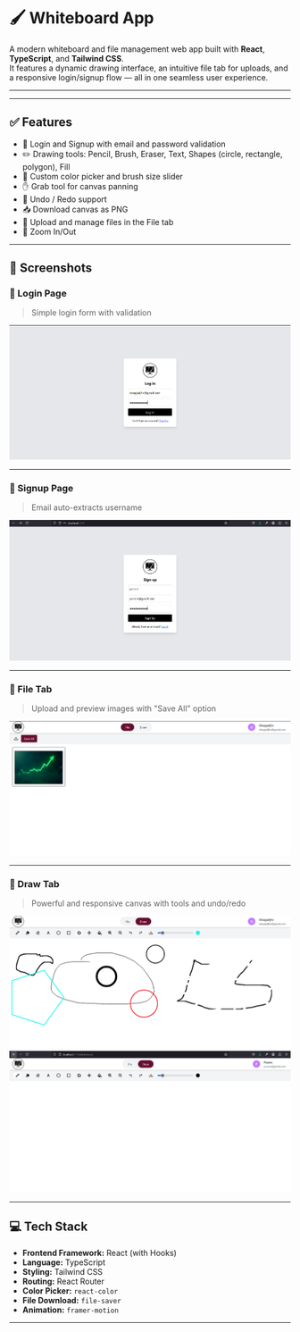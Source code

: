 # 🖌️ Whiteboard App

A modern whiteboard and file management web app built with **React**, **TypeScript**, and **Tailwind CSS**.  
It features a dynamic drawing interface, an intuitive file tab for uploads, and a responsive login/signup flow — all in one seamless user experience.

---

---



## ✅ Features

- 🔐 Login and Signup with email and password validation
- ✏️ Drawing tools: Pencil, Brush, Eraser, Text, Shapes (circle, rectangle, polygon), Fill
- 🎨 Custom color picker and brush size slider
- ✋ Grab tool for canvas panning
- 🔄 Undo / Redo support
- 📥 Download canvas as PNG
- 📂 Upload and manage files in the File tab
- 🧭 Zoom In/Out

---

## 📸 Screenshots

### 🔐 Login Page

> Simple login form with validation

![Login Page](./public/screenshots/login.png)

---

### 📝 Signup Page

> Email auto-extracts username

![Signup Page](./public/screenshots/signup.png)

---

### 📂 File Tab

> Upload and preview images with "Save All" option

![File Tab](./public/screenshots/file-tab.png)

---

### 🎨 Draw Tab

> Powerful and responsive canvas with tools and undo/redo

![Draw Tab](./public/screenshots/draw-tab1.png)
![Draw Tab](./public/screenshots/draw-tab2.png)

---

## 💻 Tech Stack

- **Frontend Framework:** React (with Hooks)
- **Language:** TypeScript
- **Styling:** Tailwind CSS
- **Routing:** React Router
- **Color Picker:** `react-color`
- **File Download:** `file-saver`
- **Animation:** `framer-motion`

---
